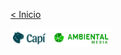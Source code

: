 [< Inicio](/README.md)

<img src="/_assets/LOGO-FINAL-capi.png" alt="Logo da Capí, um rosto de uma capivara sorrindo" style="float:left vertical-align:middle" height="30em"><img src="/_assets/Horizontal-colorido.png" alt="Logo da Ambiental Media" style="float:right vertical-align:middle" height="30em">

